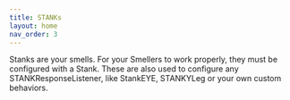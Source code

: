 ```yaml
---
title: STANKs
layout: home
nav_order: 3
---
```


Stanks are your smells.  For your Smellers to work properly, they must be configured with a Stank.  These are also used to configure any STANKResponseListener, like StankEYE, STANKYLeg or your own custom behaviors. 

